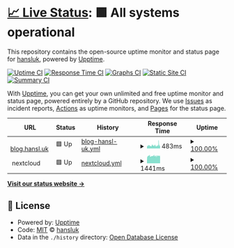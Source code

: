 # [📈 Live Status](https://hansluk.github.io/status): <!--live status--> **🟩 All systems operational**

This repository contains the open-source uptime monitor and status page for [hansluk](https://hansluk.github.io/status), powered by [Upptime](https://github.com/upptime/upptime).

[![Uptime CI](https://github.com/hansluk/status/workflows/Uptime%20CI/badge.svg)](https://github.com/hansluk/status/actions?query=workflow%3A%22Uptime+CI%22)
[![Response Time CI](https://github.com/hansluk/status/workflows/Response%20Time%20CI/badge.svg)](https://github.com/hansluk/status/actions?query=workflow%3A%22Response+Time+CI%22)
[![Graphs CI](https://github.com/hansluk/status/workflows/Graphs%20CI/badge.svg)](https://github.com/hansluk/status/actions?query=workflow%3A%22Graphs+CI%22)
[![Static Site CI](https://github.com/hansluk/status/workflows/Static%20Site%20CI/badge.svg)](https://github.com/hansluk/status/actions?query=workflow%3A%22Static+Site+CI%22)
[![Summary CI](https://github.com/hansluk/status/workflows/Summary%20CI/badge.svg)](https://github.com/hansluk/status/actions?query=workflow%3A%22Summary+CI%22)

With [Upptime](https://upptime.js.org), you can get your own unlimited and free uptime monitor and status page, powered entirely by a GitHub repository. We use [Issues](https://github.com/hansluk/status/issues) as incident reports, [Actions](https://github.com/hansluk/status/actions) as uptime monitors, and [Pages](https://hansluk.github.io/status) for the status page.

<!--start: status pages-->
<!-- This summary is generated by Upptime (https://github.com/upptime/upptime) -->
<!-- Do not edit this manually, your changes will be overwritten -->
<!-- prettier-ignore -->
| URL | Status | History | Response Time | Uptime |
| --- | ------ | ------- | ------------- | ------ |
| <img alt="" src="https://icons.duckduckgo.com/ip3/blog.hansl.uk.ico" height="13"> [blog.hansl.uk](https://blog.hansl.uk) | 🟩 Up | [blog-hansl-uk.yml](https://github.com/hansluk/status/commits/HEAD/history/blog-hansl-uk.yml) | <details><summary><img alt="Response time graph" src="./graphs/blog-hansl-uk/response-time-week.png" height="20"> 483ms</summary><br><a href="https://hansluk.github.io/status/history/blog-hansl-uk"><img alt="Response time 490" src="https://img.shields.io/endpoint?url=https%3A%2F%2Fraw.githubusercontent.com%2Fhansluk%2Fstatus%2FHEAD%2Fapi%2Fblog-hansl-uk%2Fresponse-time.json"></a><br><a href="https://hansluk.github.io/status/history/blog-hansl-uk"><img alt="24-hour response time 494" src="https://img.shields.io/endpoint?url=https%3A%2F%2Fraw.githubusercontent.com%2Fhansluk%2Fstatus%2FHEAD%2Fapi%2Fblog-hansl-uk%2Fresponse-time-day.json"></a><br><a href="https://hansluk.github.io/status/history/blog-hansl-uk"><img alt="7-day response time 483" src="https://img.shields.io/endpoint?url=https%3A%2F%2Fraw.githubusercontent.com%2Fhansluk%2Fstatus%2FHEAD%2Fapi%2Fblog-hansl-uk%2Fresponse-time-week.json"></a><br><a href="https://hansluk.github.io/status/history/blog-hansl-uk"><img alt="30-day response time 500" src="https://img.shields.io/endpoint?url=https%3A%2F%2Fraw.githubusercontent.com%2Fhansluk%2Fstatus%2FHEAD%2Fapi%2Fblog-hansl-uk%2Fresponse-time-month.json"></a><br><a href="https://hansluk.github.io/status/history/blog-hansl-uk"><img alt="1-year response time 487" src="https://img.shields.io/endpoint?url=https%3A%2F%2Fraw.githubusercontent.com%2Fhansluk%2Fstatus%2FHEAD%2Fapi%2Fblog-hansl-uk%2Fresponse-time-year.json"></a></details> | <details><summary><a href="https://hansluk.github.io/status/history/blog-hansl-uk">100.00%</a></summary><a href="https://hansluk.github.io/status/history/blog-hansl-uk"><img alt="All-time uptime 92.49%" src="https://img.shields.io/endpoint?url=https%3A%2F%2Fraw.githubusercontent.com%2Fhansluk%2Fstatus%2FHEAD%2Fapi%2Fblog-hansl-uk%2Fuptime.json"></a><br><a href="https://hansluk.github.io/status/history/blog-hansl-uk"><img alt="24-hour uptime 100.00%" src="https://img.shields.io/endpoint?url=https%3A%2F%2Fraw.githubusercontent.com%2Fhansluk%2Fstatus%2FHEAD%2Fapi%2Fblog-hansl-uk%2Fuptime-day.json"></a><br><a href="https://hansluk.github.io/status/history/blog-hansl-uk"><img alt="7-day uptime 100.00%" src="https://img.shields.io/endpoint?url=https%3A%2F%2Fraw.githubusercontent.com%2Fhansluk%2Fstatus%2FHEAD%2Fapi%2Fblog-hansl-uk%2Fuptime-week.json"></a><br><a href="https://hansluk.github.io/status/history/blog-hansl-uk"><img alt="30-day uptime 100.00%" src="https://img.shields.io/endpoint?url=https%3A%2F%2Fraw.githubusercontent.com%2Fhansluk%2Fstatus%2FHEAD%2Fapi%2Fblog-hansl-uk%2Fuptime-month.json"></a><br><a href="https://hansluk.github.io/status/history/blog-hansl-uk"><img alt="1-year uptime 99.99%" src="https://img.shields.io/endpoint?url=https%3A%2F%2Fraw.githubusercontent.com%2Fhansluk%2Fstatus%2FHEAD%2Fapi%2Fblog-hansl-uk%2Fuptime-year.json"></a></details>
| <img alt="" src="https://icons.duckduckgo.com/ip3/null.ico" height="13"> nextcloud | 🟩 Up | [nextcloud.yml](https://github.com/hansluk/status/commits/HEAD/history/nextcloud.yml) | <details><summary><img alt="Response time graph" src="./graphs/nextcloud/response-time-week.png" height="20"> 1441ms</summary><br><a href="https://hansluk.github.io/status/history/nextcloud"><img alt="Response time 1486" src="https://img.shields.io/endpoint?url=https%3A%2F%2Fraw.githubusercontent.com%2Fhansluk%2Fstatus%2FHEAD%2Fapi%2Fnextcloud%2Fresponse-time.json"></a><br><a href="https://hansluk.github.io/status/history/nextcloud"><img alt="24-hour response time 1452" src="https://img.shields.io/endpoint?url=https%3A%2F%2Fraw.githubusercontent.com%2Fhansluk%2Fstatus%2FHEAD%2Fapi%2Fnextcloud%2Fresponse-time-day.json"></a><br><a href="https://hansluk.github.io/status/history/nextcloud"><img alt="7-day response time 1441" src="https://img.shields.io/endpoint?url=https%3A%2F%2Fraw.githubusercontent.com%2Fhansluk%2Fstatus%2FHEAD%2Fapi%2Fnextcloud%2Fresponse-time-week.json"></a><br><a href="https://hansluk.github.io/status/history/nextcloud"><img alt="30-day response time 1429" src="https://img.shields.io/endpoint?url=https%3A%2F%2Fraw.githubusercontent.com%2Fhansluk%2Fstatus%2FHEAD%2Fapi%2Fnextcloud%2Fresponse-time-month.json"></a><br><a href="https://hansluk.github.io/status/history/nextcloud"><img alt="1-year response time 1486" src="https://img.shields.io/endpoint?url=https%3A%2F%2Fraw.githubusercontent.com%2Fhansluk%2Fstatus%2FHEAD%2Fapi%2Fnextcloud%2Fresponse-time-year.json"></a></details> | <details><summary><a href="https://hansluk.github.io/status/history/nextcloud">100.00%</a></summary><a href="https://hansluk.github.io/status/history/nextcloud"><img alt="All-time uptime 96.53%" src="https://img.shields.io/endpoint?url=https%3A%2F%2Fraw.githubusercontent.com%2Fhansluk%2Fstatus%2FHEAD%2Fapi%2Fnextcloud%2Fuptime.json"></a><br><a href="https://hansluk.github.io/status/history/nextcloud"><img alt="24-hour uptime 100.00%" src="https://img.shields.io/endpoint?url=https%3A%2F%2Fraw.githubusercontent.com%2Fhansluk%2Fstatus%2FHEAD%2Fapi%2Fnextcloud%2Fuptime-day.json"></a><br><a href="https://hansluk.github.io/status/history/nextcloud"><img alt="7-day uptime 100.00%" src="https://img.shields.io/endpoint?url=https%3A%2F%2Fraw.githubusercontent.com%2Fhansluk%2Fstatus%2FHEAD%2Fapi%2Fnextcloud%2Fuptime-week.json"></a><br><a href="https://hansluk.github.io/status/history/nextcloud"><img alt="30-day uptime 96.60%" src="https://img.shields.io/endpoint?url=https%3A%2F%2Fraw.githubusercontent.com%2Fhansluk%2Fstatus%2FHEAD%2Fapi%2Fnextcloud%2Fuptime-month.json"></a><br><a href="https://hansluk.github.io/status/history/nextcloud"><img alt="1-year uptime 90.43%" src="https://img.shields.io/endpoint?url=https%3A%2F%2Fraw.githubusercontent.com%2Fhansluk%2Fstatus%2FHEAD%2Fapi%2Fnextcloud%2Fuptime-year.json"></a></details>

<!--end: status pages-->

[**Visit our status website →**](https://hansluk.github.io/status)

## 📄 License

- Powered by: [Upptime](https://github.com/upptime/upptime)
- Code: [MIT](./LICENSE) © [hansluk](https://hansluk.github.io/status)
- Data in the `./history` directory: [Open Database License](https://opendatacommons.org/licenses/odbl/1-0/)
